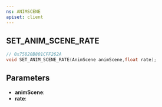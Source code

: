 ```yaml
---
ns: ANIMSCENE
apiset: client
---
```

## SET_ANIM_SCENE_RATE

```c
// 0x75820B801CFF262A
void SET_ANIM_SCENE_RATE(AnimScene animScene,float rate);
```


## Parameters
* **animScene**:
* **rate**: